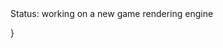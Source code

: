 <DOCTYPE html>
<html>
Status: working on a new game rendering engine 
 
 <style>
body {
  background-image: url('ii.png');
}
    <!-- <div>
    Tutorial - installing a debian image <a href="https://drspineci.github.io/install-debian.text" > debian image </a>
  </div>
  -->
   <div>
    Tutorial -  <a href="https://drspineci.github.io/encrypt2-0.sh" > encrypting </a> with openssl and  <a href="https://drspineci.github.io/decrypt2-0.sh" > decrypting </a> a folder or file 
  </div>
  <div>
Burning a mp3 cd after using a app for downloading u.k. music<a href="https://drspineci.github.io" > soon </a>
  </div>
 
 <div>
Check out more about me <a href="https://drspineci.github.io/cv.spineci-PDL.txt" > here</a>
  </div>

</style>

}
 
  
 
  </html>
